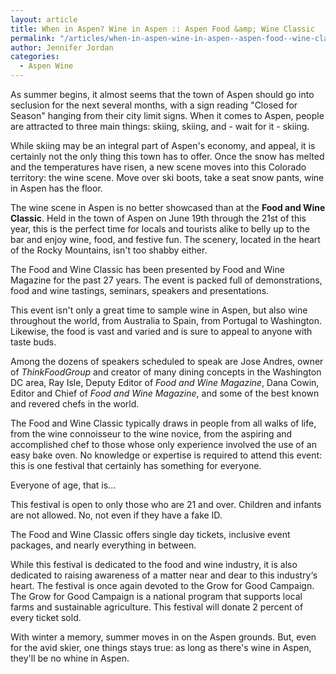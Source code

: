 ```yaml
---
layout: article
title: When in Aspen? Wine in Aspen :: Aspen Food &amp; Wine Classic
permalink: "/articles/when-in-aspen-wine-in-aspen--aspen-food--wine-classic"
author: Jennifer Jordan
categories:
  - Aspen Wine
---
```


<p>As summer begins, it almost seems that the town of Aspen should go into seclusion for the next several months, with a sign reading "Closed for Season" hanging from their city limit signs. When it comes to Aspen, people are attracted to three main things: skiing, skiing, and - wait for it - skiing.</p>
<p>While skiing may be an integral part of Aspen's economy, and appeal, it is certainly not the only thing this town has to offer. Once the snow has melted and the temperatures have risen, a new scene moves into this Colorado territory: the wine scene. Move over ski boots, take a seat snow pants, wine in Aspen has the floor.</p>
<p>The wine scene in Aspen is no better showcased than at the <b>Food and Wine Classic</b>. Held in the town of Aspen on June 19th through the 21st of this year, this is the perfect time for locals and tourists alike to belly up to the bar and enjoy wine, food, and festive fun. The scenery, located in the heart of the Rocky Mountains, isn't too shabby either.</p>
<p>The Food and Wine Classic has been presented by Food and Wine Magazine for the past 27 years. The event is packed full of demonstrations, food and wine tastings, seminars, speakers and presentations.</p>
<p>This event isn't only a great time to sample wine in Aspen, but also wine throughout the world, from Australia to Spain, from Portugal to Washington. Likewise, the food is vast and varied and is sure to appeal to anyone with taste buds.</p>
<p>Among the dozens of speakers scheduled to speak are Jose Andres, owner of <i>ThinkFoodGroup</i> and creator of many dining concepts in the Washington DC area, Ray Isle, Deputy Editor of <i>Food and Wine Magazine</i>, Dana Cowin, Editor and Chief of <i>Food and Wine Magazine</i>, and some of the best known and revered chefs in the world.</p>
<p>The Food and Wine Classic typically draws in people from all walks of life, from the wine connoisseur to the wine novice, from the aspiring and accomplished chef to those whose only experience involved the use of an easy bake oven. No knowledge or expertise is required to attend this event: this is one festival that certainly has something for everyone.</p>
<p>Everyone of age, that is...</p>
<p>This festival is open to only those who are 21 and over. Children and infants are not allowed. No, not even if they have a fake ID.</p>
<p>The Food and Wine Classic offers single day tickets, inclusive event packages, and nearly everything in between.</p>
<p>While this festival is dedicated to the food and wine industry, it is also dedicated to raising awareness of a matter near and dear to this industry‘s heart. The festival is once again devoted to the Grow for Good Campaign. The Grow for Good Campaign is a national program that supports local farms and sustainable agriculture. This festival will donate 2 percent of every ticket sold.</p>
<p>With winter a memory, summer moves in on the Aspen grounds. But, even for the avid skier, one things stays true:  as long as there's wine in Aspen, they'll be no whine in Aspen.</p>
